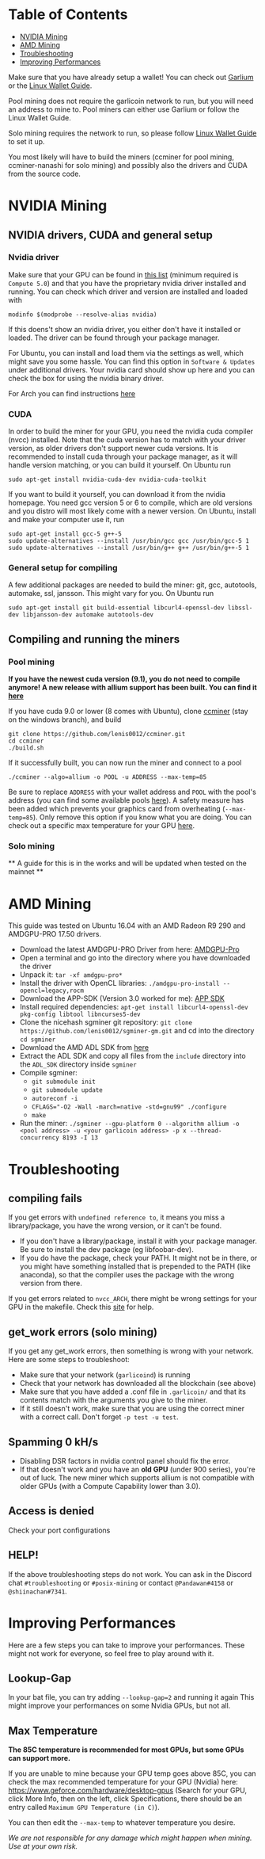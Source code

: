 
# Table of Contents
- [NVIDIA Mining](#nvidia-mining)
- [AMD Mining](#amd-mining)
- [Troubleshooting](#troubleshooting)
- [Improving Performances](#improving-performances)

Make sure that you have already setup a wallet! You can check out [Garlium](https://xske.github.io/garlium/) or the [Linux Wallet Guide](wallet-nix.html).  

Pool mining does not require the garlicoin network to run, but you will need an address to mine to. Pool miners can either use Garlium or follow the Linux Wallet Guide.

Solo mining requires the network to run, so please follow [Linux Wallet Guide](wallet-nix.html) to set it up.

You most likely will have to build the miners (ccminer for pool mining, ccminer-nanashi for solo mining) and possibly also the drivers and CUDA from the source code.

# NVIDIA Mining

## NVIDIA drivers, CUDA and general setup

### Nvidia driver
Make sure that your GPU can be found in [this list](https://developer.nvidia.com/cuda-gpus) (minimum required is `Compute 5.0`) and that you have the proprietary nvidia driver installed and running. 
You can check which driver and version are installed and loaded with  
```
modinfo $(modprobe --resolve-alias nvidia)
```
If this doens't show an nvidia driver, you either don't have it installed or loaded. The driver can be found through your package manager. 

For Ubuntu, you can install and load them via the settings as well, which might save you some hassle. You can find this option in ```Software & Updates ``` under additional drivers.
Your nvidia card should show up here and you can check the box for using the nvidia binary driver. 

For Arch you can find instructions [here](https://wiki.archlinux.org/index.php/NVIDIA)

### CUDA
In order to build the miner for your GPU, you need the nvidia cuda compiler (nvcc) installed. Note that the cuda version has to match with your driver version, as older drivers don't support newer cuda versions.
It is recommended to install cuda through your package manager, as it will handle version matching, or you can build it yourself.
On Ubuntu run
```
sudo apt-get install nvidia-cuda-dev nvidia-cuda-toolkit
```
If you want to build it yourself, you can download it from the nvidia homepage. You need gcc version 5 or 6 to compile, which are old versions and you distro will most likely come with a newer version.
On Ubuntu, install and make your computer use it, run
```
sudo apt-get install gcc-5 g++-5
sudo update-alternatives --install /usr/bin/gcc gcc /usr/bin/gcc-5 1
sudo update-alternatives --install /usr/bin/g++ g++ /usr/bin/g++-5 1
```

### General setup for compiling
A few additional packages are needed to build the miner: git, gcc, autotools, automake, ssl, jansson. This might vary for you.
On Ubuntu run
```
sudo apt-get install git build-essential libcurl4-openssl-dev libssl-dev libjansson-dev automake autotools-dev
```

## Compiling and running the miners

### Pool mining
**If you have the newest cuda version (9.1), you do not need to compile anymore! A new release with allium support has been built. You can find it [here](https://github.com/lenis0012/ccminer/releases/latest/)**

If you have cuda 9.0 or lower (8 comes with Ubuntu), clone [ccminer](https://github.com/lenis0012/ccminer/) (stay on the windows branch), and build
```
git clone https://github.com/lenis0012/ccminer.git
cd ccminer
./build.sh
```
If it successfully built, you can now run the miner and connect to a pool
```
./ccminer --algo=allium -o POOL -u ADDRESS --max-temp=85
```
Be sure to replace `ADDRESS` with your wallet address and `POOL` with the pool's address (you can find some available pools [here](pool-mining.html#main-net)).
A safety measure has been added which prevents your graphics card from overheating (`--max-temp=85`). 
Only remove this option if you know what you are doing. You can check out a specific max temperature for your GPU [here](#max-temperature). 

### Solo mining
** A guide for this is in the works and will be updated when tested on the mainnet **

# AMD Mining

This guide was tested on Ubuntu 16.04 with an AMD Radeon R9 290 and AMDGPU-PRO 17.50 drivers.

* Download the latest AMDGPU-PRO Driver from here: [AMDGPU-Pro](http://support.amd.com/en-us/kb-articles/Pages/Radeon-Software-for-Linux-Release-Notes.aspx)
* Open a terminal and go into the directory where you have downloaded the driver
* Unpack it: `tar -xf amdgpu-pro*`
* Install the driver with OpenCL libraries: `./amdgpu-pro-install --opencl=legacy,rocm`
* Download the APP-SDK (Version 3.0 worked for me): [APP SDK](https://developer.amd.com/amd-accelerated-parallel-processing-app-sdk/)
* Install required dependencies: `apt-get install libcurl4-openssl-dev pkg-config libtool libncurses5-dev`
* Clone the nicehash sgminer git repository: `git clone https://github.com/lenis0012/sgminer-gm.git` and cd into the directory `cd sgminer`
* Download the AMD ADL SDK from [here](https://developer.amd.com/display-library-adl-sdk/)
* Extract the ADL SDK and copy all files from the `include` directory into the `ADL_SDK` directory inside `sgminer`
* Compile sgminer:
    * `git submodule init`
    * `git submodule update`
    * `autoreconf -i`
    * `CFLAGS="-O2 -Wall -march=native -std=gnu99" ./configure`
    * `make`
* Run the miner: `./sgminer --gpu-platform 0 --algorithm allium -o <pool address> -u <your garlicoin address> -p x --thread-concurrency 8193 -I 13`

# Troubleshooting

## compiling fails
If you get errors with `undefined reference to`, it means you miss a library/package, you have the wrong version, or it can't be found.
- If you don't have a library/package, install it with your package manager. Be sure to install the dev package (eg libfoobar-dev). 
- If you do have the package, check your PATH. It might not be in there, or you might have something installed that is prepended to the PATH (like anaconda), 
so that the compiler uses the package with the wrong version from there.

If you get errors related to `nvcc_ARCH`, there might be wrong settings for your GPU in the makefile. Check this [site](https://github.com/tpruvot/ccminer/wiki/nvcc_ARCH-=--gencode=arch=compute_20,code=%22sm_21,compute_20%22) for help.

## get_work errors (solo mining)
If you get any get_work errors, then something is wrong with your network.  
Here are some steps to troubleshoot: 
- Make sure that your network (`garlicoind`) is running
- Check that your network has downloaded all the blockchain (see above) 
- Make sure that you have added a .conf file in ``.garlicoin/`` and that its contents match with the arguments you give to the miner.
- If it still doesn't work, make sure that you are using the correct miner with a correct call. Don't forget `-p test -u test`.

## Spamming 0 kH/s
- Disabling DSR factors in nvidia control panel should fix the error.
- If that doesn't work and you have an **old GPU** (under 900 series), you're out of luck. The new miner which supports allium is not compatible with older GPUs (with a Compute Capability lower than 3.0).

## Access is denied
Check your port configurations

## HELP!
If the above troubleshooting steps do not work. You can ask in the Discord chat `#troubleshooting` or `#posix-mining` or contact `@Pandawan#4158` or `@shiinachan#7341`. 

# Improving Performances
Here are a few steps you can take to improve your performances. These might not work for everyone, so feel free to play around with it.  

## Lookup-Gap
In your bat file, you can try adding `--lookup-gap=2` and running it again This might improve your performances on some Nvidia GPUs, but not all.

## Max Temperature
**The 85C temperature is recommended for most GPUs, but some GPUs can support more.**

If you are unable to mine because your GPU temp goes above 85C, you can check the max recommended temperature for your GPU (Nvidia) here: https://www.geforce.com/hardware/desktop-gpus
(Search for your GPU, click More Info, then on the left, click Specifications, there should be an entry called `Maximum GPU Temperature (in C)`).  

You can then edit the `--max-temp` to whatever temperature you desire.

*We are not responsible for any damage which might happen when mining. Use at your own risk.*


